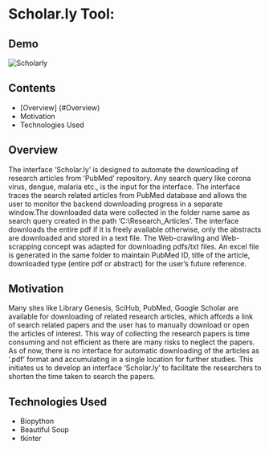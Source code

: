 # Scholar.ly Tool:

## Demo
 
 ![Scholarly](https://drive.google.com/uc?export=view&id=1VF196eZFm3BTFPvF0pA1MBWDPUya_Sre)
 
## Contents
*  [Overview] (#Overview)
* Motivation
* Technologies Used

## Overview
 
 The interface ‘Scholar.ly’ is designed to automate the downloading of research articles from ‘PubMed’ repository. Any search query like corona virus, dengue, malaria etc., is the  input for the interface. The interface traces the search related articles from PubMed database and allows the user to monitor the backend downloading progress in a separate window.The downloaded data were collected in the folder name same as search query created in the path ‘C:\Research_Articles’. The interface downloads the entire pdf if it is freely available otherwise, only the abstracts are downloaded and stored in a text file. The Web-crawling and Web-scrapping concept was adapted for downloading pdfs/txt files. An excel file is generated in the same folder to maintain PubMed ID, title of the article, downloaded type (entire pdf or abstract) for the user’s future reference.
 
## Motivation
 
 Many sites like Library Genesis, SciHub, PubMed, Google Scholar are available for downloading of related research articles, which affords a link of search related papers and the user has to manually download or open the articles of interest. This way of collecting the research papers is time consuming and not efficient as there are many risks to neglect the papers. As of now, there is no interface for automatic downloading of the articles as ‘.pdf’ format and accumulating in a single location for further studies. This initiates us to develop an interface ‘Scholar.ly’ to facilitate the researchers to shorten the time taken to search the papers.

## Technologies Used

 * Biopython
 * Beautiful Soup
 * tkinter
